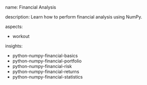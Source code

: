 name: Financial Analysis

description: Learn how to perform financial analysis using NumPy.

aspects:
  - workout

insights:
  - python-numpy-financial-basics
  - python-numpy-financial-portfolio
  - python-numpy-financial-risk
  - python-numpy-financial-returns
  - python-numpy-financial-statistics
